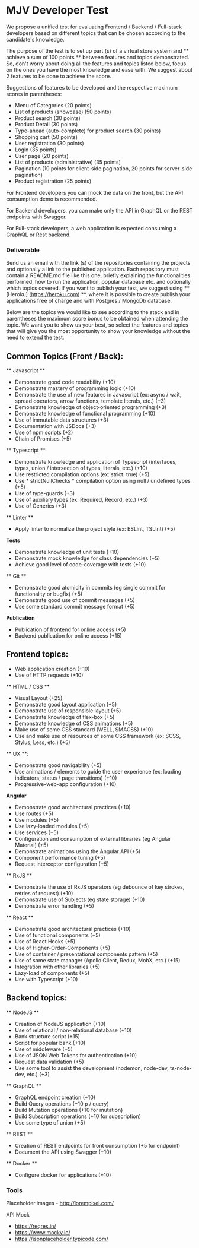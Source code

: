 # MJV Developer Test

We propose a unified test for evaluating Frontend / Backend / Full-stack developers based on different topics that can be chosen according to the candidate's knowledge.

The purpose of the test is to set up part (s) of a virtual store system and ** achieve a sum of 100 points ** between features and topics demonstrated. So, don't worry about doing all the features and topics listed below, focus on the ones you have the most knowledge and ease with. We suggest about 2 features to be done to achieve the score.

Suggestions of features to be developed and the respective maximum scores in parentheses:
- Menu of Categories (20 points)
- List of products (showcase) (50 points)
- Product search (30 points)
- Product Detail (30 points)
- Type-ahead (auto-complete) for product search (30 points)
- Shopping cart (50 points)
- User registration (30 points)
- Login (35 points)
- User page (20 points)
- List of products (administrative) (35 points)
- Pagination (10 points for client-side pagination, 20 points for server-side pagination)
- Product registration (25 points)

For Frontend developers you can mock the data on the front, but the API consumption demo is recommended.

For Backend developers, you can make only the API in GraphQL or the REST endpoints with Swagger.

For Full-stack developers, a web application is expected consuming a GraphQL or Rest backend.

### Deliverable

Send us an email with the link (s) of the repositories containing the projects and optionally a link to the published application. Each repository must contain a README.md file like this one, briefly explaining the functionalities performed, how to run the application, popular database etc. and optionally which topics covered. If you want to publish your test, we suggest using ** [Heroku] (https://heroku.com) **, where it is possible to create publish your applications free of charge and with Postgres / MongoDb database.

Below are the topics we would like to see according to the stack and in parentheses the maximum score bonus to be obtained when attending the topic. We want you to show us your best, so select the features and topics that will give you the most opportunity to show your knowledge without the need to extend the test.

## Common Topics (Front / Back):

** Javascript **
- Demonstrate good code readability (+10)
- Demonstrate mastery of programming logic (+10)
- Demonstrate the use of new features in Javascript (ex: async / wait, spread operators, arrow functions, template literals, etc.) (+3)
- Demonstrate knowledge of object-oriented programming (+3)
- Demonstrate knowledge of functional programming (+10)
- Use of immutable data structures (+3)
- Documentation with JSDocs (+3)
- Use of npm scripts (+2)
- Chain of Promises (+5)

** Typescript **
- Demonstrate knowledge and application of Typescript (interfaces, types, union / intersection of types, literals, etc.) (+10)
- Use restricted compilation options (ex: strict: true) (+5)
- Use * strictNullChecks * compilation option using null / undefined types (+5)
- Use of type-guards (+3)
- Use of auxiliary types (ex: Required, Record, etc.) (+3)
- Use of Generics (+3)

** Linter **
- Apply linter to normalize the project style (ex: ESLint, TSLInt) (+5)

**Tests**
- Demonstrate knowledge of unit tests (+10)
- Demonstrate mock knowledge for class dependencies (+5)
- Achieve good level of code-coverage with tests (+10)

** Git **
- Demonstrate good atomicity in commits (eg single commit for functionality or bugfix) (+5)
- Demonstrate good use of commit messages (+5)
- Use some standard commit message format (+5)

**Publication**
- Publication of frontend for online access (+5)
- Backend publication for online access (+15)

## Frontend topics:
- Web application creation (+10)
- Use of HTTP requests (+10)

** HTML / CSS **
- Visual Layout (+25)
- Demonstrate good layout application (+5)
- Demonstrate use of responsible layout (+5)
- Demonstrate knowledge of flex-box (+5)
- Demonstrate knowledge of CSS animations (+5)
- Make use of some CSS standard (WELL, SMACSS) (+10)
- Use and make use of resources of some CSS framework (ex: SCSS, Stylus, Less, etc.) (+5)

** UX **:
- Demonstrate good navigability (+5)
- Use animations / elements to guide the user experience (ex: loading indicators, status / page transitions) (+10)
- Progressive-web-app configuration (+10)

**Angular**
- Demonstrate good architectural practices (+10)
- Use routes (+5)
- Use modules (+5)
- Use lazy-loaded modules (+5)
- Use services (+5)
- Configuration and consumption of external libraries (eg Angular Material) (+5)
- Demonstrate animations using the Angular API (+5)
- Component performance tuning (+5)
- Request interceptor configuration (+5)

** RxJS **
- Demonstrate the use of RxJS operators (eg debounce of key strokes, retries of request) (+10)
- Demonstrate use of Subjects (eg state storage) (+10)
- Demonstrate error handling (+5)

** React **
- Demonstrate good architectural practices (+10)
- Use of functional components (+5)
- Use of React Hooks (+5)
- Use of Higher-Order-Components (+5)
- Use of container / presentational components pattern (+5)
- Use of some state manager (Apollo Client, Redux, MobX, etc.) (+15)
- Integration with other libraries (+5)
- Lazy-load of components (+5)
- Use with Typescript (+10)

## Backend topics:

** NodeJS **
- Creation of NodeJS application (+10)
- Use of relational / non-relational database (+10)
- Bank structure script (+15)
- Script for popular bank (+10)
- Use of middleware (+5)
- Use of JSON Web Tokens for authentication (+10)
- Request data validation (+5)
- Use some tool to assist the development (nodemon, node-dev, ts-node-dev, etc.) (+3)

** GraphQL **
- GraphQL endpoint creation (+10)
- Build Query operations (+10 p / query)
- Build Mutation operations (+10 for mutation)
- Build Subscription operations (+10 for subscription)
- Use some type of union (+5)

** REST **
- Creation of REST endpoints for front consumption (+5 for endpoint)
- Document the API using Swagger (+10)

** Docker **
- Configure docker for applications (+10)


### Tools

Placeholder images - http://lorempixel.com/

API Mock
- https://reqres.in/
- https://www.mocky.io/
- https://jsonplaceholder.typicode.com/

